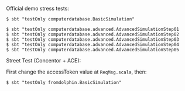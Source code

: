 Official demo stress tests: 

```
$ sbt "testOnly computerdatabase.BasicSimulation"

$ sbt "testOnly computerdatabase.advanced.AdvancedSimulationStep01
$ sbt "testOnly computerdatabase.advanced.AdvancedSimulationStep02
$ sbt "testOnly computerdatabase.advanced.AdvancedSimulationStep03
$ sbt "testOnly computerdatabase.advanced.AdvancedSimulationStep04
$ sbt "testOnly computerdatabase.advanced.AdvancedSimulationStep05

```


Street Test (Concentor + ACE): 

First change the accessToken value at `ReqMsg.scala`, then: 


```
$ sbt "testOnly fromdolphin.BasicSimulation"
```

